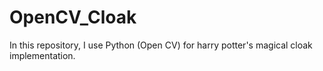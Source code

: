 # OpenCV_Cloak
In this repository, I use Python (Open CV) for harry potter's magical cloak implementation. 
